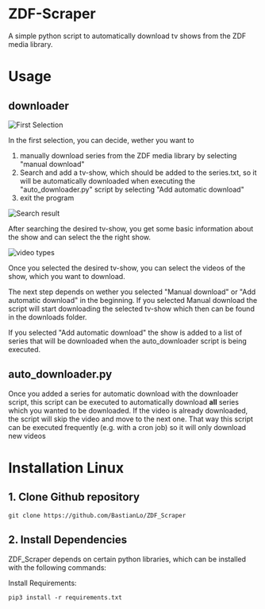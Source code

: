 # ZDF-Scraper
 A simple python script to automatically download tv shows from the ZDF media library. 
 
 
# Usage
## downloader
![First Selection](https://i.imgur.com/nh3vCzc.png)

In the first selection, you can decide, wether you want to 
1. manually download series from the ZDF media library by selecting "manual download"
2. Search and add a tv-show, which should be added to the series.txt, so it will be automatically downloaded when executing the "auto_downloader.py" script by selecting "Add automatic download"
3. exit the program

![Search result](https://i.imgur.com/4JEso4V.png)

After searching the desired tv-show, you get some basic information about the show and can select the the right show.

![video types](https://i.imgur.com/lh87bN0.png?1)

Once you selected the desired tv-show, you can select the videos of the show, which you want to download.

The next step depends on wether you selected "Manual download" or "Add automatic download" in the beginning.
If you selected Manual download the script will start downloading  the selected tv-show which then can be found in the downloads folder.

If you selected "Add automatic download" the show is added to a list of series that will be downloaded when the auto_downloader script is being executed.
 
## auto_downloader.py
Once you added a series for automatic download with the downloader script, this script can be executed to automatically download **all** series which you wanted to be downloaded. If the video is already downloaded, the script will skip the video and move to the next one. That way this script can be executed frequently (e.g. with a cron job) so it will only download new videos

# Installation Linux
## 1. Clone Github repository

`git clone https://github.com/BastianLo/ZDF_Scraper`

## 2. Install Dependencies

ZDF_Scraper depends on certain python libraries, which can be installed with the following commands:

Install Requirements:

`pip3 install -r requirements.txt`

